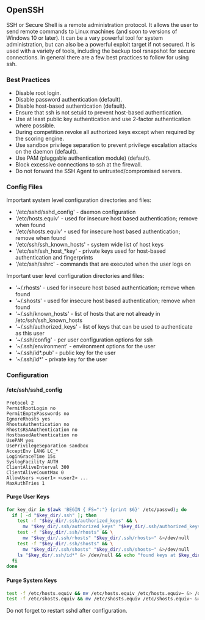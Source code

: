 ## OpenSSH

SSH or Secure Shell is a remote administration protocol. It allows the user to send remote commands to Linux machines (and soon to versions of Windows 10 or later). It can be a vary powerful tool for system administration, but can also be a powerful exploit target if not secured. It is used with a variety of tools, including the backup tool rsnapshot for secure connections. In general there are a few best practices to follow for using ssh.


### Best Practices

* Disable root login.
* Disable password authentication (default).
* Disable host-based authentication (default).
* Ensure that ssh is not setuid to prevent host-based authentication.
* Use at least public key authentication and use 2-factor authentication where possible.
* During competition revoke all authorized keys except when required by the scoring engine.
* Use sandbox privilege separation to prevent privilege escalation attacks on the daemon (default).
* Use PAM (pluggable authentication module) (default).
* Block excessive connections to ssh at the firewall.
* Do not forward the SSH Agent to untrusted/compromised servers.


### Config Files

Important system level configuration directories and files:

* '/etc/sshd/sshd\_config' - daemon configuration
* '/etc/hosts.equiv' - used for insecure host based authentication; remove when found
* '/etc/shosts.equiv' - used for insecure host based authentication; remove when found
* '/etc/ssh/ssh\_known\_hosts' - system wide list of host keys
* '/etc/ssh/ssh\_host\_\*key' - private keys used for host-based authentication and fingerprints
* '/etc/ssh/sshrc' - commands that are executed when the user logs on

Important user level configuration directories and files:

* '~/.rhosts' - used for insecure host based authentication; remove when found
* '~/.shosts' - used for insecure host based authentication; remove when found
* '~/.ssh/known\_hosts' - list of hosts that are not already in /etc/ssh/ssh\_known\_hosts
* '~/.ssh/authorized\_keys' - list of keys that can be used to authenticate as this user
* '~/.ssh/config' - per user configuration options for ssh
* '~/.ssh/environment' - environment options for the user
* '~/.ssh/id\*.pub' - public key for the user
* '~/.ssh/id\*' - private key for the user


### Configuration


#### /etc/ssh/sshd\_config

```sshconf
Protocol 2
PermitRootLogin no
PermitEmptyPasswords no
IgnoreRhosts yes
RhostsAuthentication no
RhostsRSAAuthentication no
HostbasedAuthentication no
UsePAM yes
UsePrivilegeSeparation sandbox
AcceptEnv LANG LC_*
LoginGraceTime 15s
SyslogFacility AUTH
ClientAliveInterval 300
ClientAliveCountMax 0
AllowUsers <user1> <user2> ...
MaxAuthTries 1
```


#### Purge User Keys

```sh
for key_dir in $(awk 'BEGIN { FS=":"} {print $6}' /etc/passwd); do
  if [ -d "$key_dir/.ssh" ]; then
    test -f "$key_dir/.ssh/authorized_keys" && \
      mv "$key_dir/.ssh/authorized_keys" "$key_dir/.ssh/authorized_keys~" &>/dev/null
    test -f "$key_dir/.ssh/rhosts" && \
      mv "$key_dir/.ssh/rhosts" "$key_dir/.ssh/rhosts~" &>/dev/null
    test -f "$key_dir/.ssh/shosts" && \
      mv "$key_dir/.ssh/shosts" "$key_dir/.ssh/shosts~" &>/dev/null
    ls "$key_dir/.ssh/id*" &> /dev/null && echo "found keys at $key_dir/.ssh"
  fi
done
```


#### Purge System Keys

```sh
test -f /etc/hosts.equiv && mv /etc/hosts.equiv /etc/hosts.equiv~ &> /dev/null
test -f /etc/shosts.equiv && mv /etc/shosts.equiv /etc/shosts.equiv~ &> /dev/null
```

Do not forget to restart sshd after configuration.
